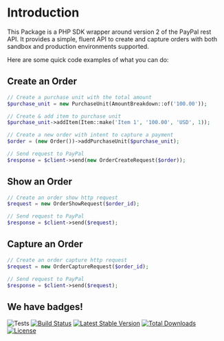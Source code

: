 # Introduction

This Package is a PHP SDK wrapper around version 2 of the PayPal rest API. It provides a simple, fluent API to create
and capture orders with both sandbox and production environments supported.

Here are some quick code examples of what you can do:

## Create an Order

```php
// Create a purchase unit with the total amount
$purchase_unit = new PurchaseUnit(AmountBreakdown::of('100.00'));

// Create & add item to purchase unit
$purchase_unit->addItem(Item::make('Item 1', '100.00', 'USD', 1));

// Create a new order with intent to capture a payment
$order = (new Order())->addPurchaseUnit($purchase_unit);

// Send request to PayPal
$response = $client->send(new OrderCreateRequest($order));
```

## Show an Order

```php
// Create an order show http request
$request = new OrderShowRequest($order_id);

// Send request to PayPal
$response = $client->send($request);
```

## Capture an Order

```php
// Create an order capture http request
$request = new OrderCaptureRequest($order_id);

// Send request to PayPal
$response = $client->send($request);
```

## We have badges!

![Tests](https://github.com/phpjuice/paypal-checkout-sdk/workflows/Tests/badge.svg?branch=master)
[![Build Status](https://travis-ci.com/phpjuice/paypal-checkout-sdk.svg?branch=master)](https://travis-ci.com/phpjuice/paypal-checkout-sdk)
[![Latest Stable Version](http://poser.pugx.org/phpjuice/paypal-checkout-sdk/v)](https://packagist.org/packages/phpjuice/paypal-checkout-sdk)
[![Total Downloads](http://poser.pugx.org/phpjuice/paypal-checkout-sdk/downloads)](https://packagist.org/packages/phpjuice/paypal-checkout-sdk)
[![License](http://poser.pugx.org/phpjuice/paypal-checkout-sdk/license)](https://packagist.org/packages/phpjuice/paypal-checkout-sdk)
